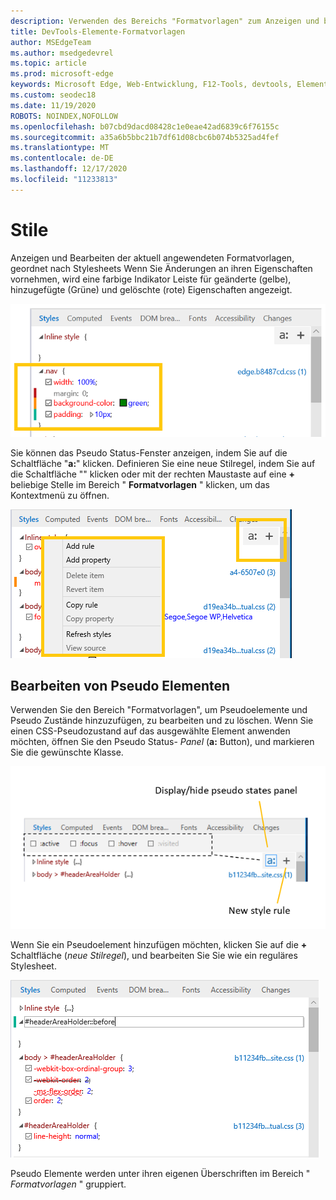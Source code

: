 ```yaml
---
description: Verwenden des Bereichs "Formatvorlagen" zum Anzeigen und bearbeiten aktuell angewendeter Formatvorlagen und Pseudoelemente
title: DevTools-Elemente-Formatvorlagen
author: MSEdgeTeam
ms.author: msedgedevrel
ms.topic: article
ms.prod: microsoft-edge
keywords: Microsoft Edge, Web-Entwicklung, F12-Tools, devtools, Elemente, Formatvorlagen, Pseudozustand, Pseudo-Classe, Pseudoelement
ms.custom: seodec18
ms.date: 11/19/2020
ROBOTS: NOINDEX,NOFOLLOW
ms.openlocfilehash: b07cbd9dacd08428c1e0eae42ad6839c6f76155c
ms.sourcegitcommit: a35a6b5bbc21b7df61d08cbc6b074b5325ad4fef
ms.translationtype: MT
ms.contentlocale: de-DE
ms.lasthandoff: 12/17/2020
ms.locfileid: "11233813"
---
```

# Stile

Anzeigen und Bearbeiten der aktuell angewendeten Formatvorlagen, geordnet nach Stylesheets  Wenn Sie Änderungen an ihren Eigenschaften vornehmen, wird eine farbige Indikator Leiste für geänderte (gelbe), hinzugefügte (Grüne) und gelöschte (rote) Eigenschaften angezeigt.

![Bereich ' Formatvorlagen '](../media/elements_styles.png)

Sie können das Pseudo Status-Fenster anzeigen, indem Sie auf die Schaltfläche "**a:**" klicken. Definieren Sie eine neue Stilregel, indem Sie auf die Schaltfläche "" klicken oder mit der rechten Maustaste auf eine **+** beliebige Stelle im Bereich " **Formatvorlagen** " klicken, um das Kontextmenü zu öffnen.

![Schaltflächen im Bereich ' Formatvorlagen ' und Kontextmenü](../media/elements_styles_buttons.png)

## Bearbeiten von Pseudo Elementen

Verwenden Sie den Bereich "Formatvorlagen", um Pseudoelemente und Pseudo Zustände hinzuzufügen, zu bearbeiten und zu löschen. Wenn Sie einen CSS-Pseudozustand auf das ausgewählte Element anwenden möchten, öffnen Sie den Pseudo Status- *Panel* (**a:** Button), und markieren Sie die gewünschte Klasse.

![Pseudo Klassen im Bereich "Formatvorlagen"](../media/elements_styles_pseudo_states.png)

Wenn Sie ein Pseudoelement hinzufügen möchten, klicken Sie auf die **+** Schaltfläche (*neue Stilregel*), und bearbeiten Sie Sie wie ein reguläres Stylesheet.

![Hinzufügen eines Pseudo Elements aus dem Bereich "Formatvorlagen"](../media/elements_styles_pseudo_element.png)

Pseudo Elemente werden unter ihren eigenen Überschriften im Bereich " *Formatvorlagen* " gruppiert.
